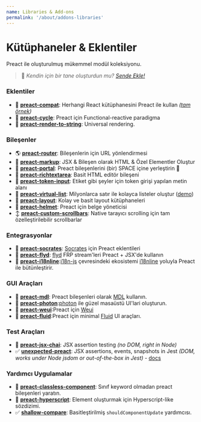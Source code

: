 ```yaml
---
name: Libraries & Add-ons
permalink: '/about/addons-libraries'
---
```


# Kütüphaneler & Eklentiler

Preact ile oluşturulmuş mükemmel modül koleksiyonu.
> :information_desk_person: _Kendin için bir tane oluşturdun mu?
> [Sende Ekle!](https://github.com/preactjs/preact-www/blob/master/content/tr/about/libraries-addons.md)_

### Eklentiler
- :raised_hands: [**preact-compat**](https://github.com/preactjs/preact-compat): Herhangi React kütüphanesini Preact ile kullan *([tam örnek](https://github.com/developit/preact-compat-example))*
- :repeat: [**preact-cycle**](https://github.com/developit/preact-cycle): Preact için Functional-reactive paradigma
- :page_facing_up: [**preact-render-to-string**](https://github.com/preactjs/preact-render-to-string): Universal rendering.

### Bileşenler
- :earth_americas: [**preact-router**](https://github.com/preactjs/preact-router): Bileşenlerin için URL yönlendirmesi
- :bookmark_tabs: [**preact-markup**](https://github.com/developit/preact-markup): JSX & Bileşen olarak HTML & Özel Elementler Oluştur
- :satellite: [**preact-portal**](https://github.com/developit/preact-portal): Preact bileşenlerini (bir) SPACE içine yerleştirin :milky_way:
- :pencil: [**preact-richtextarea**](https://github.com/developit/preact-richtextarea): Basit HTML editör bileşeni
- :bookmark: [**preact-token-input**](https://github.com/developit/preact-token-input): Etiket gibi şeyler için token girişi yapılan metin alanı
- :card_index: [**preact-virtual-list**](https://github.com/developit/preact-virtual-list): Milyonlarca satır ile kolayca listeler oluştur ([demo](https://jsfiddle.net/developit/qqan9pdo/))
- :triangular_ruler: [**preact-layout**](https://download.github.io/preact-layout/): Kolay ve basit layout kütüphaneleri
- :construction_worker: [**preact-helmet**](https://github.com/download/preact-helmet): Preact için belge yöneticisi
- :arrow_up_down: [**preact-custom-scrollbars**](https://github.com/lucafalasco/preact-custom-scrollbars): Native tarayıcı scrolling için tam özelleştirilebilir scrollbarlar

### Entegrasyonlar
- :thought_balloon: [**preact-socrates**](https://github.com/matthewmueller/preact-socrates): [Socrates](http://github.com/matthewmueller/socrates) için Preact eklentileri
- :rowboat: [**preact-flyd**](https://github.com/xialvjun/preact-flyd): [flyd](https://github.com/paldepind/flyd) FRP stream'leri Preact + JSX'de kullanın
- :speech_balloon: [**preact-i18nline**](https://github.com/download/preact-i18nline):[i18n-js](https://github.com/everydayhero/i18n-js) çevresindeki ekosistemi [i18nline](https://github.com/download/i18nline) yoluyla Preact ile bütünleştirir.


### GUI Araçları
- :white_square_button: [**preact-mdl**](https://github.com/developit/preact-mdl): Preact bileşenleri olarak [MDL](https://getmdl.io) kullanın.
- :rocket: [**preact-photon**](https://github.com/developit/preact-photon):[photon](http://photonkit.com) ile güzel masaüstü UI'lari oluşturun.
- :penguin: [**preact-weui**](https://github.com/afeiship/preact-weui):Preact için [Weui](https://github.com/afeiship/preact-weui)
- 💅 [**preact-fluid**](https://github.com/ajainvivek/preact-fluid):Preact için minimal [Fluid](https://github.com/ajainvivek/preact-fluid) UI araçları.

### Test Araçları
- :microscope: [**preact-jsx-chai**](https://github.com/developit/preact-jsx-chai): JSX assertion testing _(no DOM, right in Node)_
- :white_check_mark: [**unexpected-preact**](https://github.com/bruderstein/unexpected-preact): JSX assertions, events, snapshots in Jest _(DOM, works under Node jsdom or out-of-the-box in Jest)_ - [docs](https://bruderstein.github.io/unexpected-preact/)


### Yardımcı Uygulamalar

- :tophat: [**preact-classless-component**](https://github.com/ld0rman/preact-classless-component): Sınıf keyword olmadan preact bileşenleri yaratın.
- :hammer: [**preact-hyperscript**](https://github.com/queckezz/preact-hyperscript): Element oluşturmak için Hyperscript-like sözdizimi.
- :white_check_mark: [**shallow-compare**](https://github.com/tkh44/shallow-compare): Basitleştirilmiş `shouldComponentUpdate` yardımcısı.
